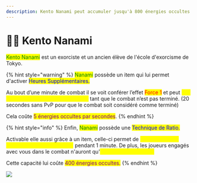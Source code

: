 ```yaml
---
description: Kento Nanami peut accumuler jusqu'à 800 énergies occultes.
---
```


# 👨💼 Kento Nanami

<mark style="color:green;">Kento Nanami</mark> est un exorciste et un ancien élève de l'école d'exorcisme de Tokyo.

{% hint style="warning" %}
<mark style="color:green;">Nanami</mark> possède un item qui lui permet d'activer <mark style="color:blue;">Heures Supplémentaires.</mark>

Au bout d’une minute de combat il se voit conférer l’effet <mark style="color:red;">Force 1</mark> et peut <mark style="color:yellow;">voir le pourcentage de vie des joueurs</mark> tant que le combat n’est pas terminé. (20 secondes sans PvP pour que le combat soit considéré comme terminé)



Cela coûte <mark style="color:purple;">5 énergies occultes par secondes</mark>.
{% endhint %}

{% hint style="info" %}
Enfin, <mark style="color:green;">Nanami</mark> possède une <mark style="color:blue;">Technique de Ratio.</mark>

Activable elle aussi grâce à un item, celle-ci permet de <mark style="color:yellow;">transformer vos attaques en coups critiques</mark> pendant 1 minute. De plus, les joueurs engagés avec vous dans le combat n'auront qu'<mark style="color:yellow;">un cœur d'absorption.</mark>



Cette capacité lui coûte <mark style="color:purple;">400 énergies occultes.</mark>&#x20;
{% endhint %}

![](../../../.gitbook/assets/image\_2022-06-20\_201356891.png)
